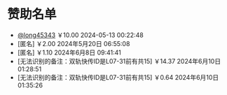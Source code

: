 # 赞助名单
- [@long45343](https://github.com/long45343) ￥10.00 2024-05-13 00:22:48
- [匿名] ￥2.00 2024年5月20日 06:55:08
- [匿名] ￥1.10 2024年6月8日 09:41:41
- [无法识别的备注：双轨快传ID是L07-31前有共15] ￥14.37 2024年6月10日 01:28:51
- [无法识别的备注：双轨快传ID是L07-31前有共15] ￥0.64 2024年6月10日 01:35:26